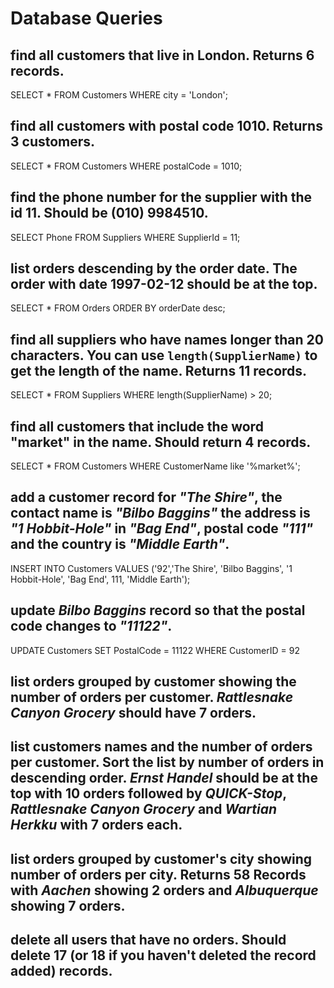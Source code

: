 # Database Queries

## find all customers that live in London. Returns 6 records.

SELECT \* FROM Customers WHERE city = 'London';

## find all customers with postal code 1010. Returns 3 customers.

SELECT \* FROM Customers WHERE postalCode = 1010;

## find the phone number for the supplier with the id 11. Should be (010) 9984510.

SELECT Phone FROM Suppliers WHERE SupplierId = 11;

## list orders descending by the order date. The order with date 1997-02-12 should be at the top.

SELECT \* FROM Orders ORDER BY orderDate desc;

## find all suppliers who have names longer than 20 characters. You can use `length(SupplierName)` to get the length of the name. Returns 11 records.

SELECT \* FROM Suppliers WHERE length(SupplierName) > 20;

## find all customers that include the word "market" in the name. Should return 4 records.

SELECT \* FROM Customers WHERE CustomerName like '%market%';

## add a customer record for _"The Shire"_, the contact name is _"Bilbo Baggins"_ the address is _"1 Hobbit-Hole"_ in _"Bag End"_, postal code _"111"_ and the country is _"Middle Earth"_.

INSERT INTO Customers VALUES ('92','The Shire', 'Bilbo Baggins', '1 Hobbit-Hole', 'Bag End', 111, 'Middle Earth');

## update _Bilbo Baggins_ record so that the postal code changes to _"11122"_.

UPDATE Customers SET PostalCode = 11122 WHERE CustomerID = 92

## list orders grouped by customer showing the number of orders per customer. _Rattlesnake Canyon Grocery_ should have 7 orders.

## list customers names and the number of orders per customer. Sort the list by number of orders in descending order. _Ernst Handel_ should be at the top with 10 orders followed by _QUICK-Stop_, _Rattlesnake Canyon Grocery_ and _Wartian Herkku_ with 7 orders each.

## list orders grouped by customer's city showing number of orders per city. Returns 58 Records with _Aachen_ showing 2 orders and _Albuquerque_ showing 7 orders.

## delete all users that have no orders. Should delete 17 (or 18 if you haven't deleted the record added) records.
